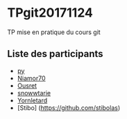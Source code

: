 # TPgit20171124
TP mise en pratique du cours git

## Liste des participants

- [py](https://github.com/pierro72)
- [Niamor70](https://github.com/Niamor70)
- [Ousret](https://github.com/Ousret)
- [snowwtarie](https://github.com/snowwtarie)
- [Yornletard](https://github.com/Yornletard)
- [Stibo] (https://github.com/stibolas)

